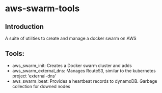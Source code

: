 # aws-swarm-tools

## Introduction
A suite of utilities to create and manage a docker swarm on AWS

## Tools:

- aws_swarm_init: Creates a Docker swarm cluster and adds
- aws_swarm_external_dns: Manages Route53, similar to the kubernetes project 'external-dns'
- aws_swarm_beat: Provides a heartbeat records to dynamoDB. Garbage collection for downed nodes